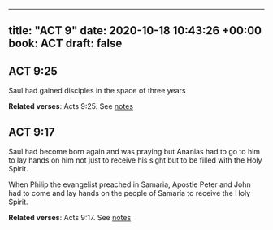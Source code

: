 
---
title: "ACT 9"
date: 2020-10-18 10:43:26 +00:00
book: ACT
draft: false
---

## ACT 9:25

Saul had gained disciples in the space of three years

**Related verses**: Acts 9:25. See [notes](https://my.bible.com/notes/3543027632508231800)


## ACT 9:17

Saul had become born again and was praying but Ananias had to go to him to lay hands on him not just to receive his sight but to be filled with the Holy Spirit.

When Philip the evangelist preached in Samaria, Apostle Peter and John had to come and lay hands on the people of Samaria to receive the Holy Spirit.

**Related verses**: Acts 9:17. See [notes](https://my.bible.com/notes/3543026687229550699)

